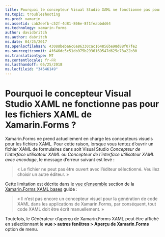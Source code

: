```yaml
---
title: Pourquoi le concepteur Visual Studio XAML ne fonctionne pas pour les fichiers XAML de Xamarin.Forms ?
ms.topic: troubleshooting
ms.prod: xamarin
ms.assetid: cab2eefb-c52f-4d81-866e-8f1feabbdd64
ms.technology: xamarin-forms
author: davidbritch
ms.author: dabritch
ms.date: 04/25/2017
ms.openlocfilehash: 43088beba6c6a86330cac164856be98d88f07fe2
ms.sourcegitcommit: 4f646dc5c51db975b2936169547d625c78a22b30
ms.translationtype: MT
ms.contentlocale: fr-FR
ms.lasthandoff: 05/25/2018
ms.locfileid: "34546149"
---
```

# <a name="why-doesnt-the-visual-studio-xaml-designer-work-for-xamarinforms-xaml-files"></a>Pourquoi le concepteur Visual Studio XAML ne fonctionne pas pour les fichiers XAML de Xamarin.Forms ?

Xamarin.Forms ne prend actuellement en charge les concepteurs visuels pour les fichiers XAML. Pour cette raison, lorsque vous tentez d’ouvrir un fichier XAML de formulaires dans soit Visual Studio *Concepteur de l’interface utilisateur XAML* ou *Concepteur de l’interface utilisateur XAML avec encodage*, le message d’erreur suivant est levé :

> « Le fichier ne peut pas être ouvert avec l’éditeur sélectionné. Veuillez choisir un autre éditeur. »

Cette limitation est décrite dans le [vue d’ensemble](~/xamarin-forms/xaml/xaml-basics/index.md#Overview) section de la [Xamarin.Forms XAML bases](~/xamarin-forms/xaml/xaml-basics/index.md) guide :

> « Il n’est pas encore un concepteur visuel pour la génération de code XAML dans les applications de Xamarin.Forms, par conséquent, tout code XAML doit être écrit manuellement. »

Toutefois, le Générateur d’aperçu de Xamarin.Forms XAML peut être affiché en sélectionnant le **vue > autres fenêtres > Aperçu de Xamarin.Forms** option de menu.
